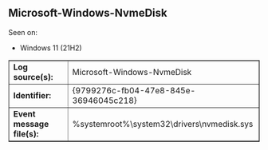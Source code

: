 ## Microsoft-Windows-NvmeDisk

Seen on:
* Windows 11 (21H2)

<table border="1" class="docutils">
  <tbody>
    <tr>
      <td><b>Log source(s):</b></td>
      <td>Microsoft-Windows-NvmeDisk</td>
    </tr>
    <tr>
      <td><b>Identifier:</b></td>
      <td>{9799276c-fb04-47e8-845e-36946045c218}</td>
    </tr>
    <tr>
      <td><b>Event message file(s):</b></td>
      <td>%systemroot%\system32\drivers\nvmedisk.sys</td>
    </tr>
  </tbody>
</table>

&nbsp;

